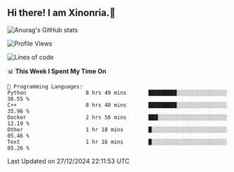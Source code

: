 ## Hi there! I am Xinonria.👋

![Anurag's GitHub stats](https://status-git-main-xinonrias-projects-f26540e3.vercel.app/api?username=xinonria&hide=stars,issues)

<!--START_SECTION:waka-->
![Profile Views](http://img.shields.io/badge/Profile%20Views-0-blue)

![Lines of code](https://img.shields.io/badge/From%20Hello%20World%20I%27ve%20Written-940.1%20thousand%20lines%20of%20code-blue)

📊 **This Week I Spent My Time On** 

```text
💬 Programming Languages: 
Python                   8 hrs 49 mins       █████████░░░░░░░░░░░░░░░░   36.55 % 
C++                      8 hrs 40 mins       █████████░░░░░░░░░░░░░░░░   35.96 % 
Docker                   2 hrs 56 mins       ███░░░░░░░░░░░░░░░░░░░░░░   12.19 % 
Other                    1 hr 18 mins        █░░░░░░░░░░░░░░░░░░░░░░░░   05.46 % 
Text                     1 hr 16 mins        █░░░░░░░░░░░░░░░░░░░░░░░░   05.26 % 
```


 Last Updated on 27/12/2024 22:11:53 UTC
<!--END_SECTION:waka-->

<!--
**xinonria/xinonria** is a ✨ _special_ ✨ repository because its `README.md` (this file) appears on your GitHub profile.

Here are some ideas to get you started:

- 🔭 I’m currently working on ...
- 🌱 I’m currently learning ...
- 👯 I’m looking to collaborate on ...
- 🤔 I’m looking for help with ...
- 💬 Ask me about ...
- 📫 How to reach me: ...
- 😄 Pronouns: ...
- ⚡ Fun fact: ...
-->
